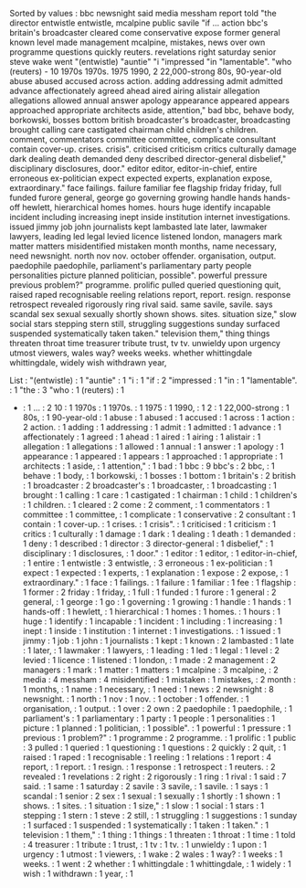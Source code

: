 Sorted by values :
bbc newsnight said media messham report told "the director entwistle entwistle, mcalpine public savile "if ... action bbc's britain's broadcaster cleared come conservative expose former general known level made management mcalpine, mistakes, news over own programme questions quickly reuters. revelations right saturday senior steve wake went "(entwistle) "auntie" "i "impressed "in "lamentable". "who (reuters) - 10 1970s 1970s. 1975 1990, 2 22,000-strong 80s, 90-year-old abuse abused accused across action. adding addressing admit admitted advance affectionately agreed ahead aired airing alistair allegation allegations allowed annual answer apology appearance appeared appears approached appropriate architects aside, attention," bad bbc, behave body, borkowski, bosses bottom british broadcaster's broadcaster, broadcasting brought calling care castigated chairman child children's children. comment, commentators committee committee, complicate consultant contain cover-up. crises. crisis". criticised criticism critics culturally damage dark dealing death demanded deny described director-general disbelief," disciplinary disclosures, door." editor editor, editor-in-chief, entire erroneous ex-politician expect expected experts, explanation expose, extraordinary." face failings. failure familiar fee flagship friday friday, full funded furore general, george go governing growing handle hands hands-off hewlett, hierarchical homes homes. hours huge identify incapable incident including increasing inept inside institution internet investigations. issued jimmy job john journalists kept lambasted late later, lawmaker lawyers, leading led legal levied licence listened london, managers mark matter matters misidentified mistaken month months, name necessary, need newsnight. north nov nov. october offender. organisation, output. paedophile paedophile, parliament's parliamentary party people personalities picture planned politician, possible". powerful pressure previous problem?" programme. prolific pulled queried questioning quit, raised raped recognisable reeling relations report, report. resign. response retrospect revealed rigorously ring rival said. same savile, savile. says scandal sex sexual sexually shortly shown shows. sites. situation size," slow social stars stepping stern still, struggling suggestions sunday surfaced suspended systematically taken taken." television them," thing things threaten throat time treasurer tribute trust, tv tv. unwieldy upon urgency utmost viewers, wales way? weeks weeks. whether whittingdale whittingdale, widely wish withdrawn year, 

List :
"(entwistle) : 1
"auntie" : 1
"i : 1
"if : 2
"impressed : 1
"in : 1
"lamentable". : 1
"the : 3
"who : 1
(reuters) : 1
- : 1
... : 2
10 : 1
1970s : 1
1970s. : 1
1975 : 1
1990, : 1
2 : 1
22,000-strong : 1
80s, : 1
90-year-old : 1
abuse : 1
abused : 1
accused : 1
across : 1
action : 2
action. : 1
adding : 1
addressing : 1
admit : 1
admitted : 1
advance : 1
affectionately : 1
agreed : 1
ahead : 1
aired : 1
airing : 1
alistair : 1
allegation : 1
allegations : 1
allowed : 1
annual : 1
answer : 1
apology : 1
appearance : 1
appeared : 1
appears : 1
approached : 1
appropriate : 1
architects : 1
aside, : 1
attention," : 1
bad : 1
bbc : 9
bbc's : 2
bbc, : 1
behave : 1
body, : 1
borkowski, : 1
bosses : 1
bottom : 1
britain's : 2
british : 1
broadcaster : 2
broadcaster's : 1
broadcaster, : 1
broadcasting : 1
brought : 1
calling : 1
care : 1
castigated : 1
chairman : 1
child : 1
children's : 1
children. : 1
cleared : 2
come : 2
comment, : 1
commentators : 1
committee : 1
committee, : 1
complicate : 1
conservative : 2
consultant : 1
contain : 1
cover-up. : 1
crises. : 1
crisis". : 1
criticised : 1
criticism : 1
critics : 1
culturally : 1
damage : 1
dark : 1
dealing : 1
death : 1
demanded : 1
deny : 1
described : 1
director : 3
director-general : 1
disbelief," : 1
disciplinary : 1
disclosures, : 1
door." : 1
editor : 1
editor, : 1
editor-in-chief, : 1
entire : 1
entwistle : 3
entwistle, : 3
erroneous : 1
ex-politician : 1
expect : 1
expected : 1
experts, : 1
explanation : 1
expose : 2
expose, : 1
extraordinary." : 1
face : 1
failings. : 1
failure : 1
familiar : 1
fee : 1
flagship : 1
former : 2
friday : 1
friday, : 1
full : 1
funded : 1
furore : 1
general : 2
general, : 1
george : 1
go : 1
governing : 1
growing : 1
handle : 1
hands : 1
hands-off : 1
hewlett, : 1
hierarchical : 1
homes : 1
homes. : 1
hours : 1
huge : 1
identify : 1
incapable : 1
incident : 1
including : 1
increasing : 1
inept : 1
inside : 1
institution : 1
internet : 1
investigations. : 1
issued : 1
jimmy : 1
job : 1
john : 1
journalists : 1
kept : 1
known : 2
lambasted : 1
late : 1
later, : 1
lawmaker : 1
lawyers, : 1
leading : 1
led : 1
legal : 1
level : 2
levied : 1
licence : 1
listened : 1
london, : 1
made : 2
management : 2
managers : 1
mark : 1
matter : 1
matters : 1
mcalpine : 3
mcalpine, : 2
media : 4
messham : 4
misidentified : 1
mistaken : 1
mistakes, : 2
month : 1
months, : 1
name : 1
necessary, : 1
need : 1
news : 2
newsnight : 8
newsnight. : 1
north : 1
nov : 1
nov. : 1
october : 1
offender. : 1
organisation, : 1
output. : 1
over : 2
own : 2
paedophile : 1
paedophile, : 1
parliament's : 1
parliamentary : 1
party : 1
people : 1
personalities : 1
picture : 1
planned : 1
politician, : 1
possible". : 1
powerful : 1
pressure : 1
previous : 1
problem?" : 1
programme : 2
programme. : 1
prolific : 1
public : 3
pulled : 1
queried : 1
questioning : 1
questions : 2
quickly : 2
quit, : 1
raised : 1
raped : 1
recognisable : 1
reeling : 1
relations : 1
report : 4
report, : 1
report. : 1
resign. : 1
response : 1
retrospect : 1
reuters. : 2
revealed : 1
revelations : 2
right : 2
rigorously : 1
ring : 1
rival : 1
said : 7
said. : 1
same : 1
saturday : 2
savile : 3
savile, : 1
savile. : 1
says : 1
scandal : 1
senior : 2
sex : 1
sexual : 1
sexually : 1
shortly : 1
shown : 1
shows. : 1
sites. : 1
situation : 1
size," : 1
slow : 1
social : 1
stars : 1
stepping : 1
stern : 1
steve : 2
still, : 1
struggling : 1
suggestions : 1
sunday : 1
surfaced : 1
suspended : 1
systematically : 1
taken : 1
taken." : 1
television : 1
them," : 1
thing : 1
things : 1
threaten : 1
throat : 1
time : 1
told : 4
treasurer : 1
tribute : 1
trust, : 1
tv : 1
tv. : 1
unwieldy : 1
upon : 1
urgency : 1
utmost : 1
viewers, : 1
wake : 2
wales : 1
way? : 1
weeks : 1
weeks. : 1
went : 2
whether : 1
whittingdale : 1
whittingdale, : 1
widely : 1
wish : 1
withdrawn : 1
year, : 1
